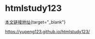 # htmlstudy123

[本文链接地址](https://yupeng123.github.io/htmlstudy123/){target="_blank"}

<https://yupeng123.github.io/htmlstudy123/>